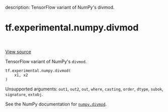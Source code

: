 description: TensorFlow variant of NumPy's divmod.

<div itemscope itemtype="http://developers.google.com/ReferenceObject">
<meta itemprop="name" content="tf.experimental.numpy.divmod" />
<meta itemprop="path" content="Stable" />
</div>

# tf.experimental.numpy.divmod

<!-- Insert buttons and diff -->

<table class="tfo-notebook-buttons tfo-api nocontent" align="left">

</table>

<a target="_blank" href="/code/stable/tensorflow/python/ops/numpy_ops/np_math_ops.py">View source</a>



TensorFlow variant of NumPy's `divmod`.

<pre class="devsite-click-to-copy prettyprint lang-py tfo-signature-link">
<code>tf.experimental.numpy.divmod(
    x1, x2
)
</code></pre>



<!-- Placeholder for "Used in" -->

Unsupported arguments: `out1`, `out2`, `out`, `where`, `casting`, `order`, `dtype`, `subok`, `signature`, `extobj`.

See the NumPy documentation for [`numpy.divmod`](https://numpy.org/doc/1.16/reference/generated/numpy.divmod.html).